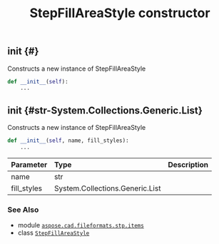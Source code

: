 ﻿---
title: StepFillAreaStyle constructor
second_title: Aspose.CAD for Python via .NET API References
description: 
type: docs
weight: 10
url: /python-net/aspose.cad.fileformats.stp.items/stepfillareastyle/__init__/
is_root: false
---

## __init__ {#}

Constructs a new instance of StepFillAreaStyle



```python
def __init__(self):
    ...
```




## __init__ {#str-System.Collections.Generic.List<StepRepresentationItem>}

Constructs a new instance of StepFillAreaStyle



```python
def __init__(self, name, fill_styles):
    ...
```


| Parameter | Type | Description |
| :- | :- | :- |
| name | str |  |
| fill_styles | System.Collections.Generic.List<StepRepresentationItem> |  |



### See Also
* module [`aspose.cad.fileformats.stp.items`](../../)
* class [`StepFillAreaStyle`](/cad/python-net/aspose.cad.fileformats.stp.items/stepfillareastyle)
